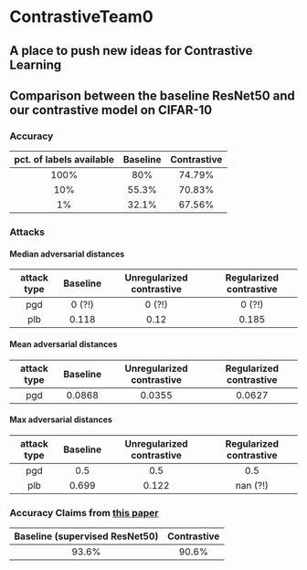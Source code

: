 # ContrastiveTeam0

## A place to push new ideas for Contrastive Learning


## Comparison between the baseline ResNet50 and our contrastive model on CIFAR-10

### Accuracy 

|   pct. of labels available    | Baseline   | Contrastive  |
|:-------:|:-----:|:-------:|
| 100%      | 80%   | 74.79%   |
| 10%       | 55.3% |   70.83% |
| 1%        | 32.1% |    67.56%|

### Attacks

#### Median adversarial distances

| attack type |   Baseline    | Unregularized contrastive   | Regularized contrastive  |
|:----:|:-------------:|:-------------:|:-----:|
pgd  | 0 (?!)     | 0 (?!) | 0 (?!) |
plb | 0.118      | 0.12      |   0.185 |

#### Mean adversarial distances

| attack type |   Baseline    | Unregularized contrastive   | Regularized contrastive  |
|:----:|:-------------:|:-------------:|:-----:|
pgd | 0.0868      | 0.0355 | 0.0627 |

#### Max adversarial distances

| attack type |   Baseline    | Unregularized contrastive   | Regularized contrastive  |
|:----:|:-------------:|:-------------:|:-----:|
pgd | 0.5      | 0.5 | 0.5 |
plb | 0.699      | 0.122      |   nan (?!) |

### Accuracy Claims from [this paper](https://arxiv.org/pdf/2002.05709.pdf)
| Baseline (supervised ResNet50) | Contrastive |
|:--------:|:--------:|
| 93.6%    | 90.6%    |







